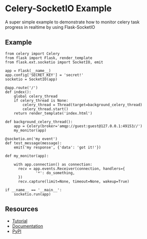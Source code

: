 Celery-SocketIO Example
==============

A super simple example to demonstrate how to monitor celery task progress
in realtime by using Flask-SocketIO

Example
-------
    from celery import Celery
    from flask import Flask, render_template
    from flask.ext.socketio import SocketIO, emit

    app = Flask(__name__)
    app.config['SECRET_KEY'] = 'secret!'
    socketio = SocketIO(app)

    @app.route('/')
    def index():
        global celery_thread
        if celery_thread is None:
            celery_thread = Thread(target=background_celery_thread)
            celery_thread.start()
        return render_template('index.html')

    def background_celery_thread():
        app = Celery(broker='amqp://guest:guest@127.0.0.1:49153//')
        my_monitor(app)

    @socketio.on('my event')
    def test_message(message):
        emit('my response', {'data': 'got it!'})

    def my_monitor(app):

        with app.connection() as connection:
          recv = app.events.Receiver(connection, handlers={
                  '*': do_something,
          })
          recv.capture(limit=None, timeout=None, wakeup=True)

    if __name__ == '__main__':
        socketio.run(app)

Resources
---------

- [Tutorial](http://blog.miguelgrinberg.com/post/easy-websockets-with-flask-and-gevent)
- [Documentation](http://pythonhosted.org/Flask-SocketIO)
- [PyPI](https://pypi.python.org/pypi/Flask-SocketIO)

